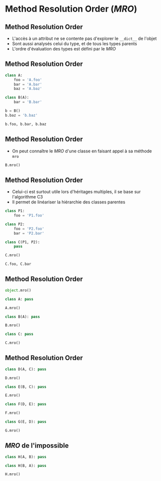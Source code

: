 # Method Resolution Order (*MRO*)

## Method Resolution Order

* L'accès à un attribut ne se contente pas d'explorer le `__dict__` de l'objet
* Sont aussi analysés celui du type, et de tous les types parents
* L'ordre d'évaluation des types est défini par le *MRO*

## Method Resolution Order

```python
class A:
    foo = 'A.foo'
    bar = 'A.bar'
    baz = 'A.baz'

class B(A):
    bar = 'B.bar'

b = B()
b.baz = 'b.baz'

b.foo, b.bar, b.baz
```


## Method Resolution Order

* On peut connaître le *MRO* d'une classe en faisant appel à sa méthode `mro`

```python
B.mro()
```


## Method Resolution Order

* Celui-ci est surtout utile lors d'héritages multiples, il se base sur l'algorithme C3
* Il permet de linéariser la hiérarchie des classes parentes

```python
class P1:
    foo = 'P1.foo'

class P2:
    foo = 'P2.foo'
    bar = 'P2.bar'

class C(P1, P2):
    pass

C.mro()
```

```python
C.foo, C.bar
```

## Method Resolution Order

```python
object.mro()
```

```python
class A: pass

A.mro()
```

```python
class B(A): pass

B.mro()
```

```python
class C: pass

C.mro()
```

## Method Resolution Order

```python
class D(A, C): pass

D.mro()
```

```python
class E(B, C): pass

E.mro()
```

```python
class F(D, E): pass

F.mro()
```

```python
class G(E, D): pass

G.mro()
```

## *MRO* de l'impossible

```python
class H(A, B): pass
```

```python
class H(B, A): pass

H.mro()
```
